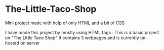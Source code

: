 # The-Little-Taco-Shop
Mini project made with help of only HTML and a bit of CSS

I have made this project by mostly using HTML tags . This is a basic project on "The Little Taco Shop"
It contains 3 webpages and is currently un-hosted on server
